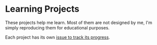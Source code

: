 # Learning Projects
These projects help me learn. Most of them are not designed by me, I'm simply reproducing them for educational purposes.

Each project has its own [issue to track its progress](https://github.com/eucalypto/learn/issues).
